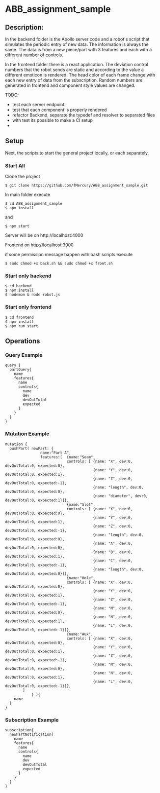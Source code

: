 # ABB_assignment_sample

## Description: 

In the backend folder is the Apollo server code and a robot's script that simulates the periodic entry of new data. The information is always the same. The data is from a new piece/part with 3 features and each with a different number of controls.

In the frontend folder there is a react application. The deviation control numbers that the robot sends are static and according to the value a different emoticon is rendered. The head color of each frame change with each new entry of data from the subscription. Random numbers are generated in frontend and component style values are changed.

TODO: 
 - test each server endpoint.
 - test that each component is properly rendered
 - refactor Backend, separate the typedef and resolver to separated files
 - with test its possible to make a CI setup
 - 

## Setup
Next, the scripts to start the general project locally, or each separately.

### Start All 

Clone the project
```
$ git clone https://github.com/fMercury/ABB_assignment_sample.git
```
In main folder execute
```
$ cd ABB_assignment_sample
$ npm install
```
and 
```
$ npm start
```

Server will be on http://localhost:4000 

Frontend on http://localhost:3000

if some permission message happen with bash scripts execute
```
$ sudo chmod +x back.sh && sudo chmod +x front.sh 
```
 
### Start only backend
```
$ cd backend
$ npm install
$ nodemon & node robot.js
```

### Start only frontend
```
$ cd frontend
$ npm install
$ npm run start
```

## Operations 

### Query Example
```
query {
  partQuery{
    name
    features{
      name
      controls{
        name
        dev
        devOutTotal
        expected
      }
    }
  }
}
```

### Mutation Example
```
mutation {
  pushPart( newPart: {
                name:"Part A", 
                features:[  {name:"Seam", 
                            controls: [	{name: "X", dev:0, devOutTotal:0, expected:0}, 
                                        {name: "Y", dev:0, devOutTotal:0, expected:1},
                                        {name: "Z", dev:0, devOutTotal:0, expected:-1},
                                        {name: "length", dev:0, devOutTotal:0, expected:0},
                                        {name: "diameter", dev:0, devOutTotal:0, expected:1}]}, 
                            {name:"Slot", 
                            controls: [	{name: "X", dev:0, devOutTotal:0, expected:0}, 
                                        {name: "Y", dev:0, devOutTotal:0, expected:1},
                                        {name: "Z", dev:0, devOutTotal:0, expected:-1},
                                        {name: "length", dev:0, devOutTotal:0, expected:0},
                                        {name: "A", dev:0, devOutTotal:0, expected:0}, 
                                        {name: "B", dev:0, devOutTotal:0, expected:1},
                                        {name: "C", dev:0, devOutTotal:0, expected:-1},
                                        {name: "length", dev:0, devOutTotal:0, expected:0}]}, 
                            {name:"Hole", 
                            controls: [	{name: "X", dev:0, devOutTotal:0, expected:0}, 
                                        {name: "Y", dev:0, devOutTotal:0, expected:1},
                                        {name: "Z", dev:0, devOutTotal:0, expected:-1},
                                        {name: "M", dev:0, devOutTotal:0, expected:0}, 
                                        {name: "N", dev:0, devOutTotal:0, expected:1},
                                        {name: "L", dev:0, devOutTotal:0, expected:-1}]},
                            {name:"Aux", 
                            controls: [	{name: "X", dev:0, devOutTotal:0, expected:0}, 
                                        {name: "Y", dev:0, devOutTotal:0, expected:1},
                                        {name: "Z", dev:0, devOutTotal:0, expected:-1},
                                        {name: "M", dev:0, devOutTotal:0, expected:0}, 
                                        {name: "N", dev:0, devOutTotal:0, expected:1},
                                        {name: "L", dev:0, devOutTotal:0, expected:-1}]},
        ] 
            } ){
	name
  }
}
```

### Subscription Example
```
subscription{
  newPartNotification{
    name
    features{
      name
      controls{
        name
        dev
        devOutTotal
        expected
      }
    }
  }
}
```
